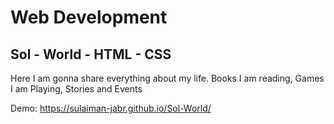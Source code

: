 # Web Development
## Sol - World - HTML - CSS
Here I am gonna share everything about my life. Books I am reading, Games I am Playing, Stories and Events

Demo: https://sulaiman-jabr.github.io/Sol-World/
